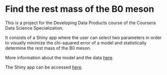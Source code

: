 # Find the rest mass of the B0 meson

This is a project for the Developing Data Products course of the Coursera Data Science Specialization.

It consists of a Shiny app where the user can select two parameters in order to visually minimize
the chi-squared error of a model and statistically determine the rest mass of the B0 meson.

More information about the model and the data [here](http://gblazq.github.io/particle-physics/index.html).

The Shiny app can be accessed [here](https://gblazq.shinyapps.io/particle-physics/).

